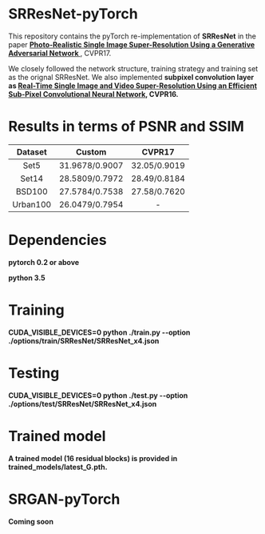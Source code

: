 # SRResNet-pyTorch

This repository contains the pyTorch re-implementation of <strong>SRResNet</strong> in the paper <a href="https://arxiv.org/abs/1609.04802"><strong>Photo-Realistic Single Image Super-Resolution Using a Generative Adversarial Network </strong></a>, CVPR17. 

We closely followed the network structure, training strategy and training set as the orignal SRResNet. We also implemented <strong>subpixel convolution layer<strong> as <a href="https://arxiv.org/abs/1609.05158"><strong> Real-Time Single Image and Video Super-Resolution Using an Efficient Sub-Pixel Convolutional Neural Network</strong></a>, CVPR16.

# Results in terms of PSNR and SSIM
</ul>
<table>
<thead>
<tr>
<th align="center">Dataset</th>
<th align="center">Custom</th>
<th align="center">CVPR17</th>
</tr>
</thead>
<tbody>
<tr>
<td align="center">Set5</td>
<td align="center">31.9678/0.9007</td>
<td align="center">32.05/0.9019</td>
</tr>
<tr>
<td align="center">Set14</td>
<td align="center">28.5809/0.7972</td>
<td align="center">28.49/0.8184</td>
</tr>
<tr>
<td align="center">BSD100</td>
<td align="center">27.5784/0.7538</td>
<td align="center">27.58/0.7620</td>
</tr>
<tr>
<td align="center">Urban100</td>
<td align="center">26.0479/0.7954</td>
<td align="center">-</td>
</tr>  
</tbody></table>

# Dependencies
pytorch 0.2 or above

python 3.5

# Training
CUDA_VISIBLE_DEVICES=0 python ./train.py --option ./options/train/SRResNet/SRResNet_x4.json

# Testing
CUDA_VISIBLE_DEVICES=0 python ./test.py --option ./options/test/SRResNet/SRResNet_x4.json

# Trained model
A trained model (16 residual blocks) is provided in </code>trained_models/latest_G.pth</code>.

# SRGAN-pyTorch
Coming soon
